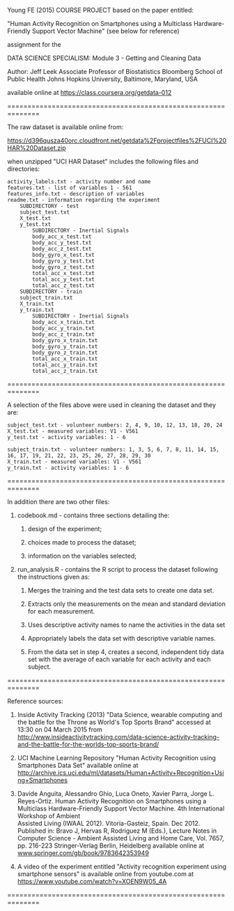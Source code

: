 Young FE (2015) COURSE PROJECT based on the paper entitled:

"Human Activity Recognition on Smartphones using a Multiclass Hardware-Friendly Support Vector Machine" (see below for reference)

assignment for the

DATA SCIENCE SPECIALISM: Module 3 - Getting and Cleaning Data 

Author: Jeff Leek
Associate Professor of Biostatistics
Bloomberg School of Public Health
Johns Hopkins University, Baltimore, Maryland, USA

available online at https://class.coursera.org/getdata-012

==============================================================

The raw dataset is available online from:

https://d396qusza40orc.cloudfront.net/getdata%2Fprojectfiles%2FUCI%20HAR%20Dataset.zip

when unzipped "UCI HAR Dataset" includes the following files and directories:

	activity_labels.txt - activity number and name 
	features.txt - list of variables 1 - 561
	features_info.txt - description of variables
	readme.txt - information regarding the experiment
		SUBDIRECTORY - test
		subject_test.txt  
		X_test.txt 
		y_test.txt
			SUBDIRECTORY - Inertial Signals
			body_acc_x_test.txt
			body_acc_y_test.txt
			body_acc_z_test.txt
			body_gyro_x_test.txt
			body_gyro_y_test.txt
			body_gyro_z_test.txt
			total_acc_x_test.txt
			total_acc_y_test.txt
			total_acc_z_test.txt
		SUBDIRECTORY - train
		subject_train.txt
		X_train.txt
		y_train.txt
			SUBDIRECTORY - Inertial Signals
			body_acc_x_train.txt
			body_acc_y_train.txt
			body_acc_z_train.txt
			body_gyro_x_train.txt
			body_gyro_y_train.txt
			body_gyro_z_train.txt
			total_acc_x_train.txt
			total_acc_y_train.txt
			total_acc_z_train.txt
			
==============================================================

A selection of the files above were used in cleaning the dataset and they are:

	subject_test.txt - volunteer numbers: 2, 4, 9, 10, 12, 13, 18, 20, 24
	X_test.txt - measured variables: V1 - V561
	y_test.txt - activity variables: 1 - 6
	
	subject_train.txt - volunteer numbers: 1, 3, 5, 6, 7, 8, 11, 14, 15, 16, 17, 19, 21, 22, 23, 25, 26, 27, 28, 29, 30
	X_train.txt - measured variables: V1 - V561
	y_train.txt - activity variables: 1 - 6
		
==============================================================	

In addition there are two other files:

1.	codebook.md - contains three sections detailing the:

	1.	design of the experiment;

	2.	choices made to process the dataset;

	3.	information on the variables selected;

2.	run_analysis.R - contains the R script to process the
	dataset following the instructions given as:
	
	1.	Merges the training and the test data sets to create one
		data set. 

	2. 	Extracts only the measurements on the mean and
		standard deviation for each measurement.

	3.	Uses descriptive activity names to name the activities
		in the data set 

	4.	Appropriately labels the data set with descriptive
		variable names. 

	5. 	From the data set in step 4,
		creates a second, independent tidy data set with the average of each variable for each activity and each subject.

==============================================================	

Reference sources:

1.	Inside Activity Tracking (2013) "Data Science, wearable
	  computing and the battle for the Throne as World's Top
	  Sports Brand"
	  accessed at 13:30 on 04 March 2015 from
    http://www.insideactivitytracking.com/data-science-activity-tracking-and-the-battle-for-the-worlds-top-sports-brand/

2.	UCI Machine Learning Repository
	  "Human Activity Recognition using Smartphones Data Set"
	  available online at 	http://archive.ics.uci.edu/ml/datasets/Human+Activity+Recognition+Using+Smartphones

3.	Davide Anguita, Alessandro Ghio, Luca Oneto, Xavier Parra, Jorge L. Reyes-Ortiz. Human Activity Recognition on
    Smartphones using a Multiclass Hardware-Friendly Support Vector Machine. 4th International Workshop of Ambient  
    Assisted Living (IWAAL 2012). Vitoria-Gasteiz, Spain. Dec 2012. Published in:
    Bravo J, Hervas R, Rodriguez M (Eds.), Lecture Notes in Computer Science - Ambient Assisted Living and Home Care,
    Vol. 7657, pp. 216-223 Stringer-Verlag Berlin, Heidelberg available online at www.springer.com/gb/book/9783642353949

4.	A video of the experiment entitled "Activity recognition experiment using smartphone sensors" is available online
	  from youtube.com at https://www.youtube.com/watch?v=XOEN9W05_4A
		
==============================================================
